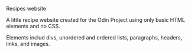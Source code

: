 Recipes website

A little recipe website created for the Odin Project using only basic HTML elements and no CSS.

Elements includ divs, unordered and ordered lists, paragraphs, headers, links, and images.